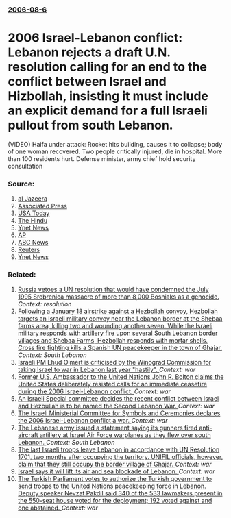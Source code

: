 ### [2006-08-6](/news/2006/08/6/index.md)

#  2006 Israel-Lebanon conflict: Lebanon rejects a draft U.N. resolution calling for an end to the conflict between Israel and Hizbollah, insisting it must include an explicit demand for a full Israeli pullout from south Lebanon.

(VIDEO) Haifa under attack: Rocket hits building, causes it to collapse; body of one woman recovered. Two people critically injured, die in hospital. More than 100 residents hurt. Defense minister, army chief hold security consultation


### Source:

1. [al Jazeera](http://english.aljazeera.net/NR/exeres/1D329F29-B578-42F2-A9A5-993B4A9D549B.htm)
2. [Associated Press](http://www.syracuse.com/newsflash/international/index.ssf?/base/international-32/115485805538710.xml&storylist=international)
3. [USA Today](http://www.usatoday.com/news/world/2006-08-06-mideast-fighting_x.htm?csp=34)
4. [The Hindu](http://www.hindu.com/2006/08/07/stories/2006080705880100.htm)
5. [Ynet News](http://www.ynetnews.com/articles/0,7340,L-3287237,00.html)
6. [AP](http://www.thetandd.com/articles/2006/08/06/ap/headlines/d8jb3bbg0.txt)
7. [ABC News](http://abcnews.go.com/International/wireStory?id=2277861&CMP=OTC-RSSFeeds0312)
8. [Reuters](http://today.reuters.com/news/articlenews.aspx?type=TopNews&storyID=2006-08-06T215602Z_01_L06301298_RTRUKOC_0_US-MIDEAST-REUTERS.xml&WTmodLoc=Home-C2-TopNews-TopNews-10)
9. [Ynet News](http://www.ynetnews.com/articles/0,7340,L-3286966,00.html)

### Related:

1. [Russia vetoes a UN resolution that would have condemned the July 1995 Srebrenica massacre of more than 8,000 Bosniaks as a genocide. ](/news/2015/07/8/russia-vetoes-a-un-resolution-that-would-have-condemned-the-july-1995-srebrenica-massacre-of-more-than-8-000-bosniaks-as-a-genocide.md) _Context: resolution_
2. [Following a January 18 airstrike against a Hezbollah convoy, Hezbollah targets an Israeli military convoy near the Lebanon border at the Shebaa farms area, killing two and wounding another seven. While the Israeli military responds with artillery fire upon several South Lebanon border villages and Shebaa Farms, Hezbollah responds with mortar shells. Cross fire fighting kills a Spanish UN peacekeeper in the town of Ghajar. ](/news/2015/01/28/following-a-january-18-airstrike-against-a-hezbollah-convoy-hezbollah-targets-an-israeli-military-convoy-near-the-lebanon-border-at-the-she.md) _Context: South Lebanon_
3. [ Israeli PM Ehud Olmert is criticised by the Winograd Commission for taking Israel to war in Lebanon last year "hastily". ](/news/2007/04/30/israeli-pm-ehud-olmert-is-criticised-by-the-winograd-commission-for-taking-israel-to-war-in-lebanon-last-year-hastily.md) _Context: war_
4. [ Former U.S. Ambassador to the United Nations John R. Bolton claims the United States deliberately resisted calls for an immediate ceasefire during the 2006 Israel-Lebanon conflict. ](/news/2007/03/22/former-u-s-ambassador-to-the-united-nations-john-r-bolton-claims-the-united-states-deliberately-resisted-calls-for-an-immediate-ceasefire.md) _Context: war_
5. [ An Israeli Special committee decides the recent conflict between Israel and Hezbullah is to be named the Second Lebanon War. ](/news/2007/03/21/an-israeli-special-committee-decides-the-recent-conflict-between-israel-and-hezbullah-is-to-be-named-the-second-lebanon-war.md) _Context: war_
6. [ The Israeli Ministerial Committee for Symbols and Ceremonies declares the 2006 Israel-Lebanon conflict a war. ](/news/2007/03/19/the-israeli-ministerial-committee-for-symbols-and-ceremonies-declares-the-2006-israel-lebanon-conflict-a-war.md) _Context: war_
7. [ The Lebanese army issued a statement saying its gunners fired anti-aircraft artillery at Israel Air Force warplanes as they flew over south Lebanon. ](/news/2006/10/31/the-lebanese-army-issued-a-statement-saying-its-gunners-fired-anti-aircraft-artillery-at-israel-air-force-warplanes-as-they-flew-over-south.md) _Context: South Lebanon_
8. [ The last Israeli troops leave Lebanon in accordance with UN Resolution 1701, two months after occupying the territory. UNIFIL officials, however, claim that they still occupy the border village of Ghajar. ](/news/2006/10/1/the-last-israeli-troops-leave-lebanon-in-accordance-with-un-resolution-1701-two-months-after-occupying-the-territory-unifil-officials-ho.md) _Context: war_
9. [Israel says it will lift its air and sea blockade of Lebanon. ](/news/2006/09/7/israel-says-it-will-lift-its-air-and-sea-blockade-of-lebanon.md) _Context: war_
10. [  The Turkish Parliament votes to authorize the Turkish government to send troops to the United Nations peacekeeping force in Lebanon. Deputy speaker Nevzat Pakdil said 340 of the 533 lawmakers present in the 550-seat house voted for the deployment; 192 voted against and one abstained. ](/news/2006/09/5/the-turkish-parliament-votes-to-authorize-the-turkish-government-to-send-troops-to-the-united-nations-peacekeeping-force-in-lebanon-deput.md) _Context: war_

